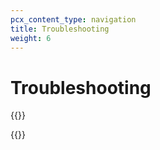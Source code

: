 ```yaml
---
pcx_content_type: navigation
title: Troubleshooting
weight: 6
---
```


# Troubleshooting
{{<render file="_railgun-deprecation-notice.md">}}

{{<directory-listing>}}